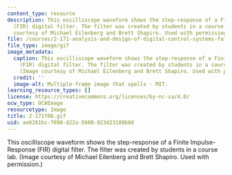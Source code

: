 ```yaml
---
content_type: resource
description: This oscilliscope waveform shows the step-response of a Finite Impulse-Response
  (FIR) digital filter. The filter was created by students in a course lab. (Image
  courtesy of Michael Eilenberg and Brett Shapiro. Used with permission.)
file: /courses/2-171-analysis-and-design-of-digital-control-systems-fall-2006/ae6281bc7698d22a5608923d23188b0d_2-171f06.gif
file_type: image/gif
image_metadata:
  caption: This oscilliscope waveform shows the step-response of a Finite Impulse-Response
    (FIR) digital filter. The filter was created by students in a course [lab](/courses/2-171-analysis-and-design-of-digital-control-systems-fall-2006/pages/labs).
    (Image courtesy of Michael Eilenberg and Brett Shapiro. Used with permission.)
  credit: ''
  image-alt: Multiple-frame image that spells - MIT.
learning_resource_types: []
license: https://creativecommons.org/licenses/by-nc-sa/4.0/
ocw_type: OCWImage
resourcetype: Image
title: 2-171f06.gif
uid: ae6281bc-7698-d22a-5608-923d23188b0d
---
```

This oscilliscope waveform shows the step-response of a Finite Impulse-Response (FIR) digital filter. The filter was created by students in a course lab. (Image courtesy of Michael Eilenberg and Brett Shapiro. Used with permission.)